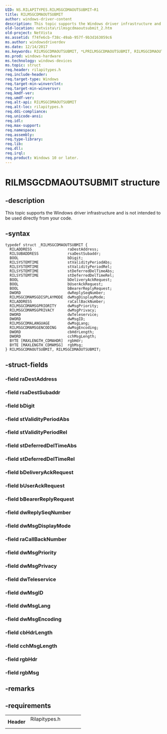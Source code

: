 ```yaml
---
UID: NS.RILAPITYPES.RILMSGCDMAOUTSUBMIT~R1
title: RILMSGCDMAOUTSUBMIT
author: windows-driver-content
description: This topic supports the Windows driver infrastructure and is not intended to be used directly from your code.
old-location: netvista\rilmsgcdmaoutsubmit_2.htm
old-project: NetVista
ms.assetid: f74fe6cb-f38c-49ab-957f-9b3d163059c6
ms.author: windowsdriverdev
ms.date: 12/14/2017
ms.keywords: RILMSGCDMAOUTSUBMIT, *LPRILMSGCDMAOUTSUBMIT, RILMSGCDMAOUTSUBMIT
ms.prod: windows-hardware
ms.technology: windows-devices
ms.topic: struct
req.header: rilapitypes.h
req.include-header: 
req.target-type: Windows
req.target-min-winverclnt: 
req.target-min-winversvr: 
req.kmdf-ver: 
req.umdf-ver: 
req.alt-api: RILMSGCDMAOUTSUBMIT
req.alt-loc: rilapitypes.h
req.ddi-compliance: 
req.unicode-ansi: 
req.idl: 
req.max-support: 
req.namespace: 
req.assembly: 
req.type-library: 
req.lib: 
req.dll: 
req.irql: 
req.product: Windows 10 or later.
---
```


# RILMSGCDMAOUTSUBMIT structure



## -description
This topic supports the Windows driver infrastructure and is not intended to be used directly from your code. 



## -syntax

````
typedef struct _RILMSGCDMAOUTSUBMIT {
  RILADDRESS                raDestAddress;
  RILSUBADDRESS             rsaDestSubaddr;
  BOOL                      bDigit;
  RILSYSTEMTIME             stValidityPeriodAbs;
  RILSYSTEMTIME             stValidityPeriodRel;
  RILSYSTEMTIME             stDeferredDelTimeAbs;
  RILSYSTEMTIME             stDeferredDelTimeRel;
  BOOL                      bDeliveryAckRequest;
  BOOL                      bUserAckRequest;
  BOOL                      bBearerReplyRequest;
  DWORD                     dwReplySeqNumber;
  RILMSGCDMAMSGDISPLAYMODE  dwMsgDisplayMode;
  RILADDRESS                raCallBackNumber;
  RILMSGCDMAMSGPRIORITY     dwMsgPriority;
  RILMSGCDMAMSGPRIVACY      dwMsgPrivacy;
  DWORD                     dwTeleservice;
  DWORD                     dwMsgID;
  RILMSGCDMALANGUAGE        dwMsgLang;
  RILMSGCDMAMSGENCODING     dwMsgEncoding;
  DWORD                     cbHdrLength;
  DWORD                     cchMsgLength;
  BYTE [MAXLENGTH_CDMAHDR]  rgbHdr;
  BYTE [MAXLENGTH_CDMAMSG]  rgbMsg;
} RILMSGCDMAOUTSUBMIT, RILMSGCDMAOUTSUBMIT;
````


## -struct-fields

### -field raDestAddress


### -field rsaDestSubaddr


### -field bDigit


### -field stValidityPeriodAbs


### -field stValidityPeriodRel


### -field stDeferredDelTimeAbs


### -field stDeferredDelTimeRel


### -field bDeliveryAckRequest


### -field bUserAckRequest


### -field bBearerReplyRequest


### -field dwReplySeqNumber


### -field dwMsgDisplayMode


### -field raCallBackNumber


### -field dwMsgPriority


### -field dwMsgPrivacy


### -field dwTeleservice


### -field dwMsgID


### -field dwMsgLang


### -field dwMsgEncoding


### -field cbHdrLength


### -field cchMsgLength


### -field rgbHdr


### -field rgbMsg


## -remarks


## -requirements
<table>
<tr>
<th width="30%">
Header

</th>
<td width="70%">
<dl>
<dt>Rilapitypes.h</dt>
</dl>
</td>
</tr>
</table>